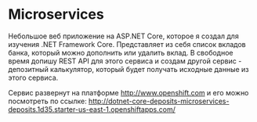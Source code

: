 # Microservices
Небольшое веб приложение на ASP.NET Core, которое я создал для изучения .NET Framework Core. Представляет из себя список вкладов банка, который можно дополнить или удалить вклад. В свободное время допишу REST API для этого сервиса и создам другой сервис - депозитный калькулятор, который будет получать исходные данные из этого сервиса.

Сервис развернут на платформе http://www.openshift.com и его можно посмотреть по ссылке: http://dotnet-core-deposits-microservices-deposits.1d35.starter-us-east-1.openshiftapps.com/
